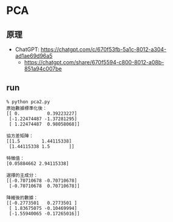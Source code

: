 # PCA

## 原理

* ChatGPT: https://chatgpt.com/c/670f53fb-5a1c-8012-a304-ad1ae69d96a5
    * https://chatgpt.com/share/670f5594-c800-8012-a08b-851a94c007be

## run

```
% python pca2.py
原始數據標準化後：
[[ 0.          0.39223227]
 [-1.22474487 -1.37281295]
 [ 1.22474487  0.98058068]]

協方差矩陣：
[[1.5        1.44115338]
 [1.44115338 1.5       ]]

特徵值：
[0.05884662 2.94115338]

選擇的主成分：
[[-0.70710678 -0.70710678]
 [-0.70710678  0.70710678]]

降維後的數據：
[[-0.2773501   0.2773501 ]
 [ 1.83675075 -0.10469994]
 [-1.55940065 -0.17265016]]
```
